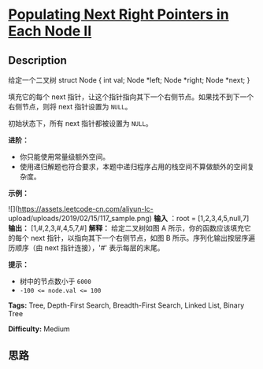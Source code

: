 # [Populating Next Right Pointers in Each Node II][title]

## Description

给定一个二叉树
            struct Node {      int val;      Node *left;      Node *right;      Node *next;    }

填充它的每个 next 指针，让这个指针指向其下一个右侧节点。如果找不到下一个右侧节点，则将 next 指针设置为 `NULL`。

初始状态下，所有 next 指针都被设置为 `NULL`。

**进阶：**

  * 你只能使用常量级额外空间。
  * 使用递归解题也符合要求，本题中递归程序占用的栈空间不算做额外的空间复杂度。

**示例：**

![](https://assets.leetcode-cn.com/aliyun-lc-
upload/uploads/2019/02/15/117_sample.png)
            **输入** ：root = [1,2,3,4,5,null,7]    **输出：** [1,#,2,3,#,4,5,7,#]    **解释：** 给定二叉树如图 A 所示，你的函数应该填充它的每个 next 指针，以指向其下一个右侧节点，如图 B 所示。序列化输出按层序遍历顺序（由 next 指针连接），'#' 表示每层的末尾。

**提示：**

  * 树中的节点数小于 `6000`
  * `-100 <= node.val <= 100`


**Tags:** Tree, Depth-First Search, Breadth-First Search, Linked List, Binary Tree

**Difficulty:** Medium

## 思路

[title]: https://leetcode-cn.com/problems/populating-next-right-pointers-in-each-node-ii
